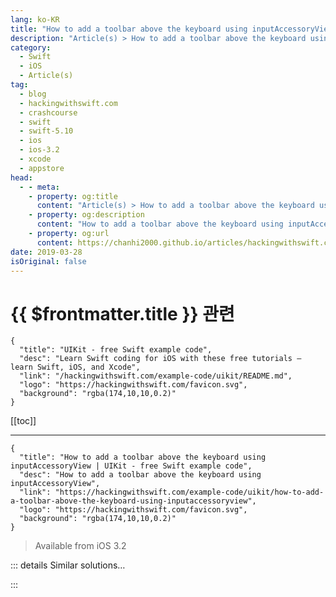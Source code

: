 ```yaml
---
lang: ko-KR
title: "How to add a toolbar above the keyboard using inputAccessoryView"
description: "Article(s) > How to add a toolbar above the keyboard using inputAccessoryView"
category:
  - Swift
  - iOS
  - Article(s)
tag: 
  - blog
  - hackingwithswift.com
  - crashcourse
  - swift
  - swift-5.10
  - ios
  - ios-3.2
  - xcode
  - appstore
head:
  - - meta:
    - property: og:title
      content: "Article(s) > How to add a toolbar above the keyboard using inputAccessoryView"
    - property: og:description
      content: "How to add a toolbar above the keyboard using inputAccessoryView"
    - property: og:url
      content: https://chanhi2000.github.io/articles/hackingwithswift.com/example-code/uikit/how-to-add-a-toolbar-above-the-keyboard-using-inputaccessoryview.html
date: 2019-03-28
isOriginal: false
---
```


# {{ $frontmatter.title }} 관련

```component VPCard
{
  "title": "UIKit - free Swift example code",
  "desc": "Learn Swift coding for iOS with these free tutorials – learn Swift, iOS, and Xcode",
  "link": "/hackingwithswift.com/example-code/uikit/README.md",
  "logo": "https://hackingwithswift.com/favicon.svg",
  "background": "rgba(174,10,10,0.2)"
}
```

[[toc]]

---

```component VPCard
{
  "title": "How to add a toolbar above the keyboard using inputAccessoryView | UIKit - free Swift example code",
  "desc": "How to add a toolbar above the keyboard using inputAccessoryView",
  "link": "https://hackingwithswift.com/example-code/uikit/how-to-add-a-toolbar-above-the-keyboard-using-inputaccessoryview",
  "logo": "https://hackingwithswift.com/favicon.svg",
  "background": "rgba(174,10,10,0.2)"
}
```

> Available from iOS 3.2

<!-- TODO: 작성 -->

<!--
If your user is likely to want common editing operations to appear while they are typing, you should set a custom view for your text fields’ `inputAccessoryView` property. For example, Tweetbot shows common Twitter symbols right above the keyboard, such as `@` and `#`, so you can type them without having to adjust the iOS keyboard.

There are several ways you can do this, but the easiest is just to create a `UIToolbar` with any buttons you want. You can then call `sizeToFit()` on it so the toolbar fits all its buttons, then assign that to the `inputAccessoryView` property of any text fields and text views that should use it.

Here’s some code to get you started:

```swift
let bar = UIToolbar()
let reset = UIBarButtonItem(title: "Reset", style: .plain, target: self, action: #selector(resetTapped))
bar.items = [reset]
bar.sizeToFit()
textField.inputAccessoryView = bar
```

-->

::: details Similar solutions…

<!--
/quick-start/swiftui/how-to-add-a-toolbar-to-the-keyboard">How to add a toolbar to the keyboard 
/quick-start/swiftui/how-to-let-users-customize-toolbar-buttons">How to let users customize toolbar buttons 
/quick-start/swiftui/how-to-create-a-toolbar-and-add-buttons-to-it">How to create a toolbar and add buttons to it 
/example-code/uikit/how-to-show-and-hide-a-toolbar-inside-a-uinavigationcontroller">How to show and hide a toolbar inside a UINavigationController 
/quick-start/swiftui/how-to-add-keyboard-shortcuts-using-keyboardshortcut">How to add keyboard shortcuts using keyboardShortcut()</a>
-->

:::


